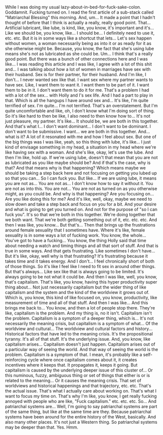 While I was doing my usual lazy-about-in-bed-for-fuck-sake-colon.
Goddamnit.
Fucking turned on.
I read the first article of a sub-stack called "Matriarchal Blessing" this morning.
And, um...
It made a point that I hadn't thought of before that I think is actually a really, really good point.
That...
Artificial lubricant, like lube, is kind, like, you know, it's important and it's...
Like we should be, you know, like...
I should be... I definitely need to use it, etc. etc.
But it is in some ways like a shortcut that lets...
Let's sex happen without women, a woman necessarily being as into it or as ready for it as she otherwise might be.
Because, you know, the fact that she's using lube means she's not as lubricated as she could be.
Um...
I think that's a really good point.
But there was a bunch of other connections here and I was like...
I was reading this article and I was like, I agree with a lot of this shit and...
I was talking about how a lot of women in marriages have sex with their husband.
Sex is for their partner, for their husband.
And I'm like, I don't... I never wanted sex like that.
I want sex where my partner wants to have sex.
Like, I want them to want it. I want them to be part of it. I want them to be in it. I don't want them to do it for me.
That's a problem I had with a lot of the sex... with Holly and I's sex life.
And I had a part to play in that.
Which is all the hangups I have around sex and...
It's like, I'm quite terrified of sex. I'm quite...
I'm not terrified. That's an overstatement. But I'm quite uncomfortable and like, oh, I don't know what I'm doing sort of thing.
So it's like hard to then be like, I also need to then know how to...
It's not just pleasure, my partner. It's like...
It should be, we are both in this together.
And that's what I... I don't want dominant... I don't want to be dominant. I don't want to be submissive.
I want... we are both in this together.
And... what is it?
A lot of it resonated with me and how I feel about sex.
But one of the big things was I was like, yeah, so this thing with lube, it's like...
I just kind of envisage something in my head, a situation in my head where we're like having sex with a woman.
And she's like, okay, let's use the lube. And then I'm like, hold up.
If we're using lube, doesn't that mean that you are not as lubricated as you like maybe should be?
And if that's the case, why is that? And that means why is that happening?
Which means maybe we should be taking a step back here and not focusing on getting you lubed up so that you can...
So I can fuck you. But like...
If we are using lube, it means you are not as...
You are not as...
I don't know how to say it without it. You are not as into this. You are not...
You are not as turned on as you otherwise might, as you could be.
And why is that happening?
Are you focusing on...
Are you like doing this for me?
And it's like, well, okay, maybe we need to slow down and take a step back and focus on you for a bit.
And your desire and what is going to get you turned on.
And not for the purpose of "so I can fuck you".
It's so that we're both in this together.
We're doing together that we both want.
That we're both getting something out of it, etc. etc. etc.
And then I was like, you know...
But that's... Then that brings up the frustrations around female sexuality that I sometimes have.
Where it's like, female sexuality is in some ways a lot of fucking work.
You know, the whole... You've got to have a fucking...
You know, the thing Holly said that time about needing a watch and timing things and all that sort of stuff.
And that is true in some ways. And that gets frustrating.
Like sometimes I don't have... But it's like, okay, well why is that frustrating?
It's frustrating because it takes time and it takes energy.
And I don't... I feel chronically short of both of those things.
So it's like I feel like I need to fit sex in around other things.
But that's always... Like sex like that is always going to be limited.
It's always going to be not what it could be.
And then I was like, well, you know, that's capitalism.
That's like, you know, having this hyper productivity super thing about...
Not just necessarily capitalism but the wider thing of like capitalism and the system and the kind of the worldview it grows out of.
Which is, you know, this kind of like focused on, you know, productivity, like measurement of time and all of that stuff.
And then I was like... And this brings me back to...
You know, and then a lot of people stop there. They're like, capitalism is the problem.
And my thing is, no it isn't. Capitalism isn't the problem.
Capitalism is a symptom of a deeper thing, which is...
It's not necessarily the meaning crisis, but capitalism is a symptom of what...
Of the worldview and cultural... The worldview and cultural factors and history...
Historical factors that have led to the meaning crisis.
It's the propositional tyranny. It's all of that stuff.
It's the underlying issue.
And, you know, like capitalism arises...
Capitalism doesn't just happen.
Capitalism arises out of a particular way of seeing the world.
And that way of seeing the world is the problem.
Capitalism is a symptom of that.
I mean, it's probably like a self-reinforcing cycle where once capitalism comes about it, it creates incentives where it keeps that.
It propagates it, keeps it going.
But capitalism is caused by the underlying deeper issue of this cluster of...
Or this numinous, fuzzy, ambiguous thing or set of things that either is or is related to the meaning... Or it causes the meaning crisis.
That set of worldviews and historical happenings and that trajectory, etc. etc.
That's the actual issue. That's what I actually care about working on.
That's what I want to focus my time on.
That's why I'm like, you know, I get really fucking annoyed with people who are like, "Fuck capitalism." etc. etc. etc.
So... And patriarchal systems are...
Well, I'm going to say patriarchal systems are part of the same thing, but like at the same time are they.
Because patriarchal systems have been around for the entire history of the West, basically.
And also many other places. It's not just a Western thing.
So patriarchal systems may be deeper than that.
Yes. Hmm.
